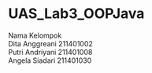 # UAS_Lab3_OOPJava

Nama Kelompok
<br>Dita Anggreani  211401002
<br>Putri Andriyani 211401008
<br>Angela Siadari  211401030
